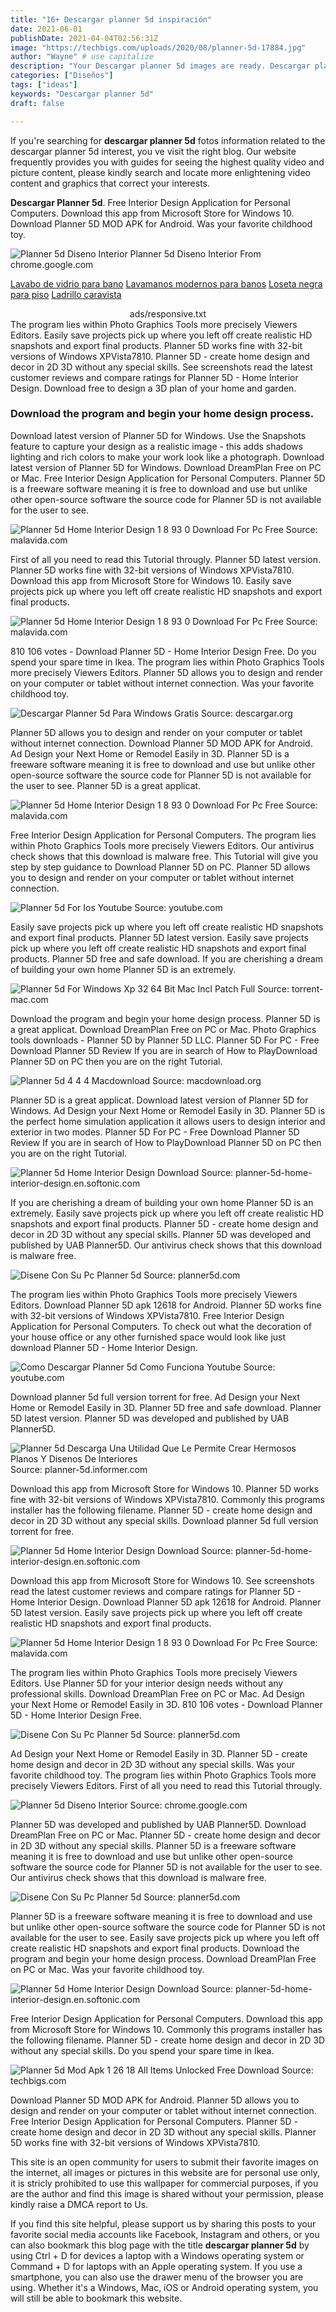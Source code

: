 ```yaml
---
title: "16+ Descargar planner 5d inspiración"
date: 2021-06-01
publishDate: 2021-04-04T02:56:31Z
image: "https://techbigs.com/uploads/2020/08/planner-5d-17884.jpg"
author: "Wayne" # use capitalize
description: "Your Descargar planner 5d images are ready. Descargar planner 5d are a topic that is being searched for and liked by netizens today. You can Find and Download the Descargar planner 5d files here. Download all royalty-free photos."
categories: ["Diseños"]
tags: ["ideas"]
keywords: "Descargar planner 5d"
draft: false

---
```


If you're searching for **descargar planner 5d** fotos information related to the descargar planner 5d interest, you ve visit the right  blog.  Our website frequently  provides you with  guides  for seeing  the highest  quality video and picture  content, please kindly search and locate more enlightening video content and graphics  that correct your interests.

**Descargar Planner 5d**. Free Interior Design Application for Personal Computers. Download this app from Microsoft Store for Windows 10. Download Planner 5D MOD APK for Android. Was your favorite childhood toy.

![Planner 5d Diseno Interior](https://lh3.googleusercontent.com/03T7mjmLp-4fURv1i6NaG5S14C_a_d0saduxT7dJlWTAeZHAIrHfIjwsX-Tr57Cv0MbTVmTovkxi2X1xdc1jL7NN=w640-h400-e365-rj-sc0x00ffffff "Planner 5d Diseno Interior")
Planner 5d Diseno Interior From chrome.google.com

[Lavabo de vidrio para bano](/lavabo-de-vidrio-para-bano/)
[Lavamanos modernos para banos](/lavamanos-modernos-para-banos/)
[Loseta negra para piso](/loseta-negra-para-piso/)
[Ladrillo caravista](/ladrillo-caravista/)
<div class="d-block p-4">
<center><noscript><span>ads/responsive.txt</span></noscript></center>
</div>
The program lies within Photo Graphics Tools more precisely Viewers Editors. Easily save projects pick up where you left off create realistic HD snapshots and export final products. Planner 5D works fine with 32-bit versions of Windows XPVista7810. Planner 5D - create home design and decor in 2D 3D without any special skills. See screenshots read the latest customer reviews and compare ratings for Planner 5D - Home Interior Design. Download free to design a 3D plan of your home and garden.

### Download the program and begin your home design process.

Download latest version of Planner 5D for Windows. Use the Snapshots feature to capture your design as a realistic image - this adds shadows lighting and rich colors to make your work look like a photograph. Download latest version of Planner 5D for Windows. Download DreamPlan Free on PC or Mac. Free Interior Design Application for Personal Computers. Planner 5D is a freeware software meaning it is free to download and use but unlike other open-source software the source code for Planner 5D is not available for the user to see.


![Planner 5d Home Interior Design 1 8 93 0 Download For Pc Free](https://imag.malavida.com/mvimgbig/download-fs/planner-5d-19838-1.jpg "Planner 5d Home Interior Design 1 8 93 0 Download For Pc Free")
Source: malavida.com

First of all you need to read this Tutorial througly. Planner 5D latest version. Planner 5D works fine with 32-bit versions of Windows XPVista7810. Download this app from Microsoft Store for Windows 10. Easily save projects pick up where you left off create realistic HD snapshots and export final products.

![Planner 5d Home Interior Design 1 8 93 0 Download For Pc Free](https://imag.malavida.com/mvimgbig/download-fs/planner-5d-19838-5.jpg "Planner 5d Home Interior Design 1 8 93 0 Download For Pc Free")
Source: malavida.com

810 106 votes - Download Planner 5D - Home Interior Design Free. Do you spend your spare time in Ikea. The program lies within Photo Graphics Tools more precisely Viewers Editors. Planner 5D allows you to design and render on your computer or tablet without internet connection. Was your favorite childhood toy.

![Descargar Planner 5d Para Windows Gratis](https://descargar.org/wp-content/uploads/2016/09/planner-5D-windows-1-450x244.jpg "Descargar Planner 5d Para Windows Gratis")
Source: descargar.org

Planner 5D allows you to design and render on your computer or tablet without internet connection. Download Planner 5D MOD APK for Android. Ad Design your Next Home or Remodel Easily in 3D. Planner 5D is a freeware software meaning it is free to download and use but unlike other open-source software the source code for Planner 5D is not available for the user to see. Planner 5D is a great applicat.

![Planner 5d Home Interior Design 1 8 93 0 Download For Pc Free](https://imag.malavida.com/mvimgbig/download-fs/planner-5d-19838-4.jpg "Planner 5d Home Interior Design 1 8 93 0 Download For Pc Free")
Source: malavida.com

Free Interior Design Application for Personal Computers. The program lies within Photo Graphics Tools more precisely Viewers Editors. Our antivirus check shows that this download is malware free. This Tutorial will give you step by step guidance to Download Planner 5D on PC. Planner 5D allows you to design and render on your computer or tablet without internet connection.

![Planner 5d For Ios Youtube](https://i.ytimg.com/vi/9XY234Ag28Q/maxresdefault.jpg "Planner 5d For Ios Youtube")
Source: youtube.com

Easily save projects pick up where you left off create realistic HD snapshots and export final products. Planner 5D latest version. Easily save projects pick up where you left off create realistic HD snapshots and export final products. Planner 5D free and safe download. If you are cherishing a dream of building your own home Planner 5D is an extremely.

![Planner 5d For Windows Xp 32 64 Bit Mac Incl Patch Full](https://torrent-mac.com/wp-content/uploads/2020/09/imgingest-496689240474000791.jpg "Planner 5d For Windows Xp 32 64 Bit Mac Incl Patch Full")
Source: torrent-mac.com

Download the program and begin your home design process. Planner 5D is a great applicat. Download DreamPlan Free on PC or Mac. Photo Graphics tools downloads - Planner 5D by Planner 5D LLC. Planner 5D For PC - Free Download Planner 5D Review If you are in search of How to PlayDownload Planner 5D on PC then you are on the right Tutorial.

![Planner 5d 4 4 4 Macdownload](https://macdownload.org/wp-content/uploads/screenshot/30.png "Planner 5d 4 4 4 Macdownload")
Source: macdownload.org

Planner 5D is a great applicat. Download latest version of Planner 5D for Windows. Ad Design your Next Home or Remodel Easily in 3D. Planner 5D is the perfect home simulation application it allows users to design interior and exterior in two modes. Planner 5D For PC - Free Download Planner 5D Review If you are in search of How to PlayDownload Planner 5D on PC then you are on the right Tutorial.

![Planner 5d Home Interior Design Download](https://images.sftcdn.net/images/t_app-cover-l,f_auto/p/c185138e-37cf-474e-9c1e-6bda81f095dc/556729984/planner-5d-home-interior-design-screenshot.jpg "Planner 5d Home Interior Design Download")
Source: planner-5d-home-interior-design.en.softonic.com

If you are cherishing a dream of building your own home Planner 5D is an extremely. Easily save projects pick up where you left off create realistic HD snapshots and export final products. Planner 5D - create home design and decor in 2D 3D without any special skills. Planner 5D was developed and published by UAB Planner5D. Our antivirus check shows that this download is malware free.

![Disene Con Su Pc Planner 5d](https://planner5d.com/s/v5/images/promo/s_windows/realistic_hd/slider/pic_4.jpg "Disene Con Su Pc Planner 5d")
Source: planner5d.com

The program lies within Photo Graphics Tools more precisely Viewers Editors. Download Planner 5D apk 12618 for Android. Planner 5D works fine with 32-bit versions of Windows XPVista7810. Free Interior Design Application for Personal Computers. To check out what the decoration of your house office or any other furnished space would look like just download Planner 5D - Home Interior Design.

![Como Descargar Planner 5d Como Funciona Youtube](https://i.ytimg.com/vi/JMFu1Vn0A3g/maxresdefault.jpg "Como Descargar Planner 5d Como Funciona Youtube")
Source: youtube.com

Download planner 5d full version torrent for free. Ad Design your Next Home or Remodel Easily in 3D. Planner 5D free and safe download. Planner 5D latest version. Planner 5D was developed and published by UAB Planner5D.

![Planner 5d Descarga Una Utilidad Que Le Permite Crear Hermosos Planos Y Disenos De Interiores](https://img.informer.com/screenshots/5051/5051669_4.jpg "Planner 5d Descarga Una Utilidad Que Le Permite Crear Hermosos Planos Y Disenos De Interiores")
Source: planner-5d.informer.com

Download this app from Microsoft Store for Windows 10. Planner 5D works fine with 32-bit versions of Windows XPVista7810. Commonly this programs installer has the following filename. Planner 5D - create home design and decor in 2D 3D without any special skills. Download planner 5d full version torrent for free.

![Planner 5d Home Interior Design Download](https://images.sftcdn.net/images/t_app-cover-l,f_auto/p/c185138e-37cf-474e-9c1e-6bda81f095dc/3557169544/planner-5d-home-interior-design-screenshot.jpg "Planner 5d Home Interior Design Download")
Source: planner-5d-home-interior-design.en.softonic.com

Download this app from Microsoft Store for Windows 10. See screenshots read the latest customer reviews and compare ratings for Planner 5D - Home Interior Design. Download Planner 5D apk 12618 for Android. Planner 5D latest version. Easily save projects pick up where you left off create realistic HD snapshots and export final products.

![Planner 5d Home Interior Design 1 8 93 0 Download For Pc Free](https://imag.malavida.com/mvimgbig/download-fs/planner-5d-19838-10.jpg "Planner 5d Home Interior Design 1 8 93 0 Download For Pc Free")
Source: malavida.com

The program lies within Photo Graphics Tools more precisely Viewers Editors. Use Planner 5D for your interior design needs without any professional skills. Download DreamPlan Free on PC or Mac. Ad Design your Next Home or Remodel Easily in 3D. 810 106 votes - Download Planner 5D - Home Interior Design Free.

![Disene Con Su Pc Planner 5d](https://planner5d.com/s/v5/images/promo/s_windows/3d_tools.jpg "Disene Con Su Pc Planner 5d")
Source: planner5d.com

Ad Design your Next Home or Remodel Easily in 3D. Planner 5D - create home design and decor in 2D 3D without any special skills. Was your favorite childhood toy. The program lies within Photo Graphics Tools more precisely Viewers Editors. First of all you need to read this Tutorial througly.

![Planner 5d Diseno Interior](https://lh3.googleusercontent.com/03T7mjmLp-4fURv1i6NaG5S14C_a_d0saduxT7dJlWTAeZHAIrHfIjwsX-Tr57Cv0MbTVmTovkxi2X1xdc1jL7NN=w640-h400-e365-rj-sc0x00ffffff "Planner 5d Diseno Interior")
Source: chrome.google.com

Planner 5D was developed and published by UAB Planner5D. Download DreamPlan Free on PC or Mac. Planner 5D - create home design and decor in 2D 3D without any special skills. Planner 5D is a freeware software meaning it is free to download and use but unlike other open-source software the source code for Planner 5D is not available for the user to see. Our antivirus check shows that this download is malware free.

![Disene Con Su Pc Planner 5d](https://planner5d.com/s/v5/images/promo/s_windows/realistic_hd/slider/pic_1.jpg "Disene Con Su Pc Planner 5d")
Source: planner5d.com

Planner 5D is a freeware software meaning it is free to download and use but unlike other open-source software the source code for Planner 5D is not available for the user to see. Easily save projects pick up where you left off create realistic HD snapshots and export final products. Download the program and begin your home design process. Download DreamPlan Free on PC or Mac. Was your favorite childhood toy.

![Planner 5d Home Interior Design Download](https://images.sftcdn.net/images/t_app-cover-l,f_auto/p/c185138e-37cf-474e-9c1e-6bda81f095dc/3113942232/planner-5d-home-interior-design-screenshot.jpg "Planner 5d Home Interior Design Download")
Source: planner-5d-home-interior-design.en.softonic.com

Free Interior Design Application for Personal Computers. Download this app from Microsoft Store for Windows 10. Commonly this programs installer has the following filename. Planner 5D - create home design and decor in 2D 3D without any special skills. Do you spend your spare time in Ikea.

![Planner 5d Mod Apk 1 26 18 All Items Unlocked Free Download](https://techbigs.com/uploads/2020/08/planner-5d-17884.jpg "Planner 5d Mod Apk 1 26 18 All Items Unlocked Free Download")
Source: techbigs.com

Download Planner 5D MOD APK for Android. Planner 5D allows you to design and render on your computer or tablet without internet connection. Free Interior Design Application for Personal Computers. Planner 5D - create home design and decor in 2D 3D without any special skills. Planner 5D works fine with 32-bit versions of Windows XPVista7810.

This site is an open community for users to submit their favorite images on the internet, all images or pictures in this website are for personal use only, it is stricly prohibited to use this wallpaper for commercial purposes, if you are the author and find this image is shared without your permission, please kindly raise a DMCA report to Us.

If you find this site helpful, please support us by sharing this posts to your favorite social media accounts like Facebook, Instagram and others, or you can also bookmark this blog page with the title **descargar planner 5d** by using Ctrl + D for devices a laptop with a Windows operating system or Command + D for laptops with an Apple operating system. If you use a smartphone, you can also use the drawer menu of the browser you are using. Whether it's a Windows, Mac, iOS or Android operating system, you will still be able to bookmark this website.
